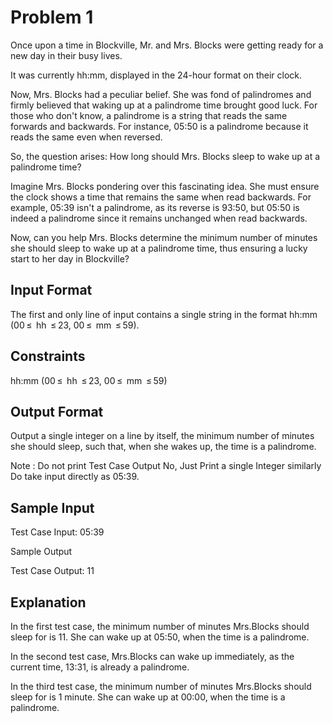 # Problem 1

Once upon a time in Blockville, Mr. and Mrs. Blocks were getting ready for a new day in their busy lives.

It was currently hh:mm, displayed in the 24-hour format on their clock.

Now, Mrs. Blocks had a peculiar belief. She was fond of palindromes and firmly believed that waking up at a palindrome time brought good luck. For those who don't know, a palindrome is a string that reads the same forwards and backwards. For instance, 05:50 is a palindrome because it reads the same even when reversed.

So, the question arises: How long should Mrs. Blocks sleep to wake up at a palindrome time?

Imagine Mrs. Blocks pondering over this fascinating idea. She must ensure the clock shows a time that remains the same when read backwards. For example, 05:39 isn't a palindrome, as its reverse is 93:50, but 05:50 is indeed a palindrome since it remains unchanged when read backwards.

Now, can you help Mrs. Blocks determine the minimum number of minutes she should sleep to wake up at a palindrome time, thus ensuring a lucky start to her day in Blockville?

## Input Format

The first and only line of input contains a single string in the format hh:mm (00 ≤  hh  ≤ 23, 00 ≤  mm  ≤ 59).

## Constraints

hh:mm (00 ≤  hh  ≤ 23, 00 ≤  mm  ≤ 59)

## Output Format

Output a single integer on a line by itself, the minimum number of minutes she should sleep, such that, when she wakes up, the time is a palindrome.

Note : Do not print Test Case Output No, Just Print a single Integer similarly Do take input directly as 05:39.

## Sample Input

Test Case Input:  05:39

Sample Output

Test Case Output: 11

## Explanation

In the first test case, the minimum number of minutes Mrs.Blocks should sleep for is 11. She can wake up at 05:50, when the time is a palindrome.

In the second test case, Mrs.Blocks can wake up immediately, as the current time, 13:31, is already a palindrome.

In the third test case, the minimum number of minutes Mrs.Blocks should sleep for is 1 minute. She can wake up at 00:00, when the time is a palindrome.
